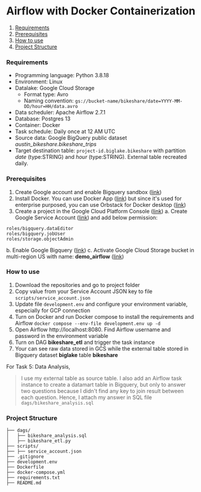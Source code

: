 # Airflow with Docker Containerization
1. [Requirements](#requirements)
2. [Prerequisites](#prerequisites)
3. [How to use](#how-to-use)
4. [Project Structure](#project-structure)

### Requirements
* Programming language: Python 3.8.18
* Environment: Linux
* Datalake: Google Cloud Storage
  - Format type: Avro
  - Naming convention: `gs://bucket-name/bikeshare/date=YYYY-MM-DD/hour=HH/data.avro`
* Data scheduler: Apache Airflow 2.7.1
* Database: Postgres 13  
* Container: Docker
* Task schedule: Daily once at 12 AM UTC
* Source data: Google BigQuery public dataset *austin_bikeshare.bikeshare_trips*
* Target destination table: `project-id.biglake.bikeshare` with partition *date* (type:STRING) and *hour* (type:STRING). External table recreated daily.

### Prerequisites
1. Create Google account and enable Bigquery sandbox ([link](https://cloud.google.com/bigquery/docs/sandbox#get_started))
2. Install Docker. You can use Docker App ([link](https://docs.docker.com/desktop/)) but since it's used for enterprise purposed, you can use Orbstack for Docker desktop ([link](https://docs.orbstack.dev/quick-start))
3. Create a project in the Google Cloud Platform Console ([link](https://cloud.google.com/cloud-console?hl=en))
 a. Create Google Service Account ([link](https://cloud.google.com/iam/docs/service-accounts-create#creating)) and add below permission:
```
roles/bigquery.dataEditor
roles/bigquery.jobUser
roles/storage.objectAdmin
```
b. Enable Google Bigquery ([link](https://console.cloud.google.com/bigquery))
c. Activate Google Cloud Storage bucket in multi-region US with name: __demo_airflow__ ([link](https://console.cloud.google.com/storage/browser))

### How to use
1. Download the repositories and go to project folder
2. Copy value from your Service Account JSON key to file `scripts/service_account.json`
3. Update file `development.env` and configure your environment variable, especially for GCP connection
4. Turn on Docker and run Docker compose to install the requirements and Airflow
`docker compose --env-file development.env up -d`
5. Open Airflow http://localhost:8080. Find Airflow username and password in the environment variable
6. Turn on DAG **bikeshare_etl** and trigger the task instance
7. Your can see raw data stored in GCS while the external table stored in Bigquery dataset **biglake** table **bikeshare**

For Task 5: Data Analysis, 
> I use my external table as source table. I also add an Airflow task instance to create a datamart table in Bigquery, but only to answer two questions because I didn't find any key to join result between each question. Hence, I attach my answer in SQL file `dags/bikeshare_analysis.sql`

### Project Structure
```
├── dags/
│   ├── bikeshare_analysis.sql
│   ├── bikeshare_etl.py
├── scripts/ 
├── ├── service_account.json 
├── .gitignore
├── development.env
├── Dockerfile
├── docker-compose.yml
├── requirements.txt
├── README.md
```
